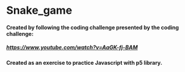 # Snake_game

#### Created by following the coding challenge presented by the coding challenge: 
#####   https://www.youtube.com/watch?v=AaGK-fj-BAM
#### Created as an exercise to practice Javascript with p5 library. 
